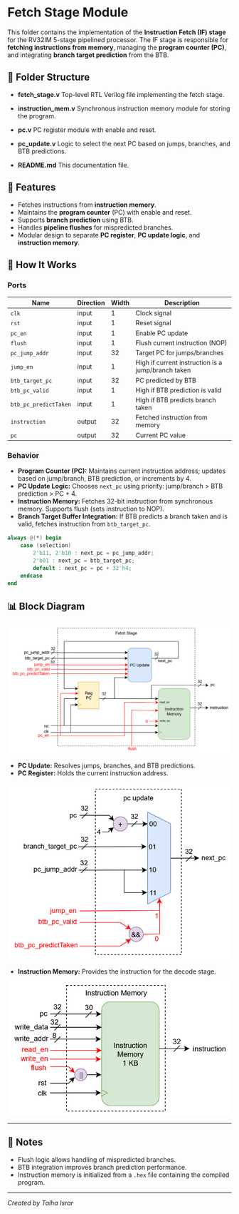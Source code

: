 # Fetch Stage Module

This folder contains the implementation of the **Instruction Fetch (IF) stage** for the RV32IM 5-stage pipelined processor.
The IF stage is responsible for **fetching instructions from memory**, managing the **program counter (PC)**, and integrating **branch target prediction** from the BTB.

## 📂 Folder Structure

* **fetch_stage.v**
  Top-level RTL Verilog file implementing the fetch stage.

* **instruction_mem.v**
  Synchronous instruction memory module for storing the program.

* **pc.v**
  PC register module with enable and reset.

* **pc_update.v**
  Logic to select the next PC based on jumps, branches, and BTB predictions.

* **README.md**
  This documentation file.

## 🚀 Features

* Fetches instructions from **instruction memory**.
* Maintains the **program counter** (PC) with enable and reset.
* Supports **branch prediction** using BTB.
* Handles **pipeline flushes** for mispredicted branches.
* Modular design to separate **PC register**, **PC update logic**, and **instruction memory**.

## 📜 How It Works

### Ports

| Name                  | Direction | Width | Description                                        |
| --------------------- | --------- | ----- | -------------------------------------------------- |
| `clk`                 | input     | 1     | Clock signal                                       |
| `rst`                 | input     | 1     | Reset signal                                       |
| `pc_en`               | input     | 1     | Enable PC update                                   |
| `flush`               | input     | 1     | Flush current instruction (NOP)                    |
| `pc_jump_addr`        | input     | 32    | Target PC for jumps/branches                       |
| `jump_en`             | input     | 1     | High if current instruction is a jump/branch taken |
| `btb_target_pc`       | input     | 32    | PC predicted by BTB                                |
| `btb_pc_valid`        | input     | 1     | High if BTB prediction is valid                    |
| `btb_pc_predictTaken` | input     | 1     | High if BTB predicts branch taken                  |
| `instruction`         | output    | 32    | Fetched instruction from memory                    |
| `pc`                  | output    | 32    | Current PC value                                   |

### Behavior

* **Program Counter (PC):** Maintains current instruction address; updates based on jump/branch, BTB prediction, or increments by 4.
* **PC Update Logic:** Chooses `next_pc` using priority: jump/branch > BTB prediction > PC + 4.
* **Instruction Memory:** Fetches 32-bit instruction from synchronous memory. Supports flush (sets instruction to NOP).
* **Branch Target Buffer Integration:** If BTB predicts a branch taken and is valid, fetches instruction from `btb_target_pc`.

```verilog
always @(*) begin
    case (selection)
        2'b11, 2'b10 : next_pc = pc_jump_addr;
        2'b01 : next_pc = btb_target_pc;
        default : next_pc = pc + 32'h4;
    endcase
end
```

## 📊 Block Diagram

![Fetch Stage](../../imgs/stages/rv32im_fetch_stage.png)

* **PC Update:** Resolves jumps, branches, and BTB predictions.
* **PC Register:** Holds the current instruction address.

![PC Update](../../imgs/submodules/rv32im_pc_update.png)

* **Instruction Memory:** Provides the instruction for the decode stage.

![Instruction Memory](../../imgs/submodules/rv32im_inst_mem.png)

---

## 📌 Notes

* Flush logic allows handling of mispredicted branches.
* BTB integration improves branch prediction performance.
* Instruction memory is initialized from a `.hex` file containing the compiled program.

---


*Created by Talha Israr*
